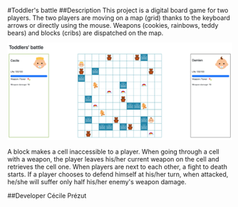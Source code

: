 #Toddler's battle
##Description
This project is a digital board game for two players. 
The two players are moving on a map (grid) thanks to the keyboard arrows or directly using the mouse.
Weapons (cookies, rainbows, teddy bears) and blocks (cribs) are dispatched on the map. 

![Toddler's battle](doc/toddlers_battle_screenshot.png)

A block makes a cell inaccessible to a player.
When going through a cell with a weapon, the player leaves his/her current weapon on the cell and retrieves the cell one.
When players are next to each other, a fight to death starts. 
If a player chooses to defend himself at his/her turn, when attacked, he/she will suffer only half his/her enemy's weapon damage.

##Developer
Cécile Prézut
